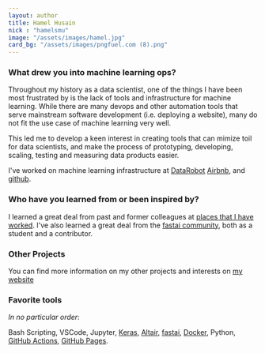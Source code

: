 ```yaml
---
layout: author
title: Hamel Husain
nick : "hamelsmu"
image: "/assets/images/hamel.jpg"
card_bg: "/assets/images/pngfuel.com (8).png"
---
```


### What drew you into machine learning ops?

Throughout my history as a data scientist, one of the things I have been most frustrated by is the lack of tools and infrastructure for machine learning.  While there are many devops and other automation tools that serve mainstream software development (i.e. deploying a website), many do not fit the use case of machine learning very well.  

This led me to develop a keen interest in creating tools that can mimize toil for data scientists, and make the process of prototyping, developing, scaling, testing and measuring data products easier.

I've worked on machine learning infrastructure at [DataRobot](https://www.datarobot.com/) [Airbnb](https://www.airbnb.com/), and [github](https://github.com/).

### Who have you learned from or been inspired by?

I learned a great deal from past and former colleagues at [places that I have worked](https://www.linkedin.com/in/hamelhusain/).  I've also learned a great deal from the [fastai community](https://www.fast.ai/), both as a student and a contributor.

### Other Projects

You can find more information on my other projects and interests on [my website](http://hamel.io/)

### Favorite tools

_In no particular order_:

Bash Scripting, VSCode, Jupyter, [Keras](https://keras.io/), [Altair](https://altair-viz.github.io/), [fastai](https://github.com/fastai/fastai), [Docker](https://www.docker.com/), Python, [GitHub Actions](https://github.com/features/actions), [GitHub Pages](https://pages.github.com/).
